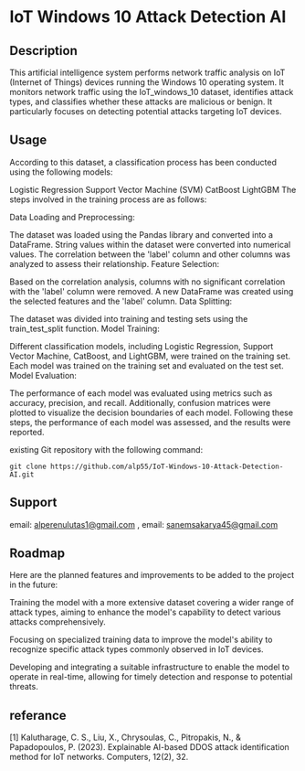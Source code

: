 # IoT Windows 10 Attack Detection AI

## Description
This artificial intelligence system performs network traffic analysis on IoT (Internet of Things) devices running the Windows 10 operating system. It monitors network traffic using the IoT_windows_10 dataset, identifies attack types, and classifies whether these attacks are malicious or benign. It particularly focuses on detecting potential attacks targeting IoT devices.

## Usage
According to this dataset, a classification process has been conducted using the following models:

Logistic Regression
Support Vector Machine (SVM)
CatBoost
LightGBM
The steps involved in the training process are as follows:

Data Loading and Preprocessing:

The dataset was loaded using the Pandas library and converted into a DataFrame.
String values within the dataset were converted into numerical values.
The correlation between the 'label' column and other columns was analyzed to assess their relationship.
Feature Selection:

Based on the correlation analysis, columns with no significant correlation with the 'label' column were removed.
A new DataFrame was created using the selected features and the 'label' column.
Data Splitting:

The dataset was divided into training and testing sets using the train_test_split function.
Model Training:

Different classification models, including Logistic Regression, Support Vector Machine, CatBoost, and LightGBM, were trained on the training set.
Each model was trained on the training set and evaluated on the test set.
Model Evaluation:

The performance of each model was evaluated using metrics such as accuracy, precision, and recall.
Additionally, confusion matrices were plotted to visualize the decision boundaries of each model.
Following these steps, the performance of each model was assessed, and the results were reported.

existing Git repository with the following command:

```
git clone https://github.com/alp55/IoT-Windows-10-Attack-Detection-AI.git
```


## Support

email: alperenulutas1@gmail.com , email: sanemsakarya45@gmail.com

## Roadmap

Here are the planned features and improvements to be added to the project in the future:

Training the model with a more extensive dataset covering a wider range of attack types, aiming to enhance the model's capability to detect various attacks comprehensively.

Focusing on specialized training data to improve the model's ability to recognize specific attack types commonly observed in IoT devices.

Developing and integrating a suitable infrastructure to enable the model to operate in real-time, allowing for timely detection and response to potential threats.


## referance

[1] Kalutharage, C. S., Liu, X., Chrysoulas, C., Pitropakis, N., & Papadopoulos, P. (2023). Explainable AI-based DDOS attack identification method for IoT networks. Computers, 12(2), 32.
